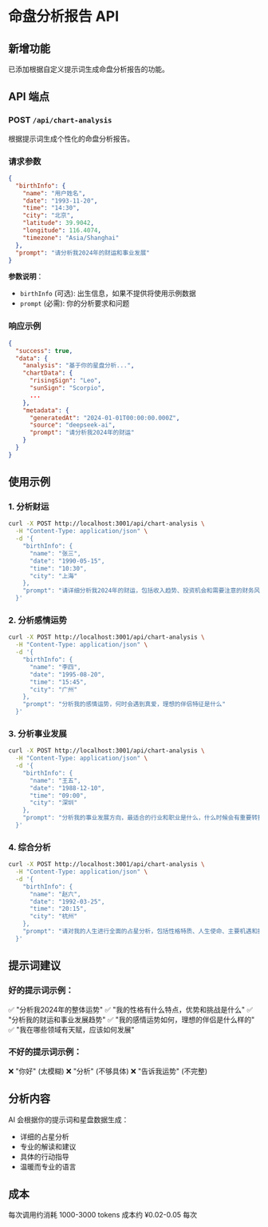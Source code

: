 # 命盘分析报告 API

## 新增功能

已添加根据自定义提示词生成命盘分析报告的功能。

## API 端点

### POST `/api/chart-analysis`

根据提示词生成个性化的命盘分析报告。

### 请求参数

```json
{
  "birthInfo": {
    "name": "用户姓名",
    "date": "1993-11-20",
    "time": "14:30",
    "city": "北京",
    "latitude": 39.9042,
    "longitude": 116.4074,
    "timezone": "Asia/Shanghai"
  },
  "prompt": "请分析我2024年的财运和事业发展"
}
```

**参数说明**：
- `birthInfo` (可选): 出生信息，如果不提供将使用示例数据
- `prompt` (必需): 你的分析要求和问题

### 响应示例

```json
{
  "success": true,
  "data": {
    "analysis": "基于你的星盘分析...",
    "chartData": {
      "risingSign": "Leo",
      "sunSign": "Scorpio",
      ...
    },
    "metadata": {
      "generatedAt": "2024-01-01T00:00:00.000Z",
      "source": "deepseek-ai",
      "prompt": "请分析我2024年的财运"
    }
  }
}
```

## 使用示例

### 1. 分析财运

```bash
curl -X POST http://localhost:3001/api/chart-analysis \
  -H "Content-Type: application/json" \
  -d '{
    "birthInfo": {
      "name": "张三",
      "date": "1990-05-15",
      "time": "10:30",
      "city": "上海"
    },
    "prompt": "请详细分析我2024年的财运，包括收入趋势、投资机会和需要注意的财务风险"
  }'
```

### 2. 分析感情运势

```bash
curl -X POST http://localhost:3001/api/chart-analysis \
  -H "Content-Type: application/json" \
  -d '{
    "birthInfo": {
      "name": "李四",
      "date": "1995-08-20",
      "time": "15:45",
      "city": "广州"
    },
    "prompt": "分析我的感情运势，何时会遇到真爱，理想的伴侣特征是什么"
  }'
```

### 3. 分析事业发展

```bash
curl -X POST http://localhost:3001/api/chart-analysis \
  -H "Content-Type: application/json" \
  -d '{
    "birthInfo": {
      "name": "王五",
      "date": "1988-12-10",
      "time": "09:00",
      "city": "深圳"
    },
    "prompt": "分析我的事业发展方向，最适合的行业和职业是什么，什么时候会有重要转折点"
  }'
```

### 4. 综合分析

```bash
curl -X POST http://localhost:3001/api/chart-analysis \
  -H "Content-Type: application/json" \
  -d '{
    "birthInfo": {
      "name": "赵六",
      "date": "1992-03-25",
      "time": "20:15",
      "city": "杭州"
    },
    "prompt": "请对我的人生进行全面的占星分析，包括性格特质、人生使命、主要机遇和挑战"
  }'
```

## 提示词建议

### 好的提示词示例：

✅ "分析我2024年的整体运势"
✅ "我的性格有什么特点，优势和挑战是什么"
✅ "分析我的财运和事业发展趋势"
✅ "我的感情运势如何，理想的伴侣是什么样的"
✅ "我在哪些领域有天赋，应该如何发展"

### 不好的提示词示例：

❌ "你好" (太模糊)
❌ "分析" (不够具体)
❌ "告诉我运势" (不完整)

## 分析内容

AI 会根据你的提示词和星盘数据生成：
- 详细的占星分析
- 专业的解读和建议
- 具体的行动指导
- 温暖而专业的语言

## 成本

每次调用约消耗 1000-3000 tokens
成本约 ¥0.02-0.05 每次

